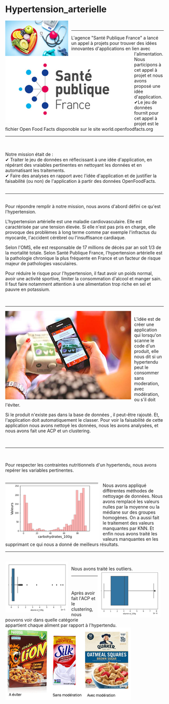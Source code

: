 # Hypertension_arterielle

<div>
    <img Align="left" alt="Academy" width="200px" src="https://github.com/laetdata/Hypertension_arterielle/blob/main/img/hypertension.png" style="padding-right:10px;" />
</div>
<br />
                                                                                                                                           

---

<img Align="left" alt="Academy" width="400px" src="https://github.com/laetdata/Hypertension_arterielle/blob/main/img/sante_publique.png" style="padding-right:10px;" />

L'agence "Santé Publique France" a lancé un appel à projets pour trouver des idées innovantes d'applications en lien avec l'alimentation. 
Nous participons à cet appel à projet et nous avons proposé une idée d'application. 
<br>
✔Le jeu de données fournit pour cet appel à projet est le fichier Open Food Facts disponoble sur le site world.openfoodfacts.org <br>

---
<br />
<br>
Notre mission était de : 
<br>
✔ Traiter le jeu de données en réflecissant à une idée d'application, en répérant des vraiables pertinentes en nettoyant les données et en automatisant les traitements.  <br>
✔ Faire des analyses en rapport avec l'idée d'application et de justifier la faisabilité (ou non) de l'application à partir des données OpenFoodFacts.  <br>

<br />
                                                                                                                                      

---
<br />
Pour répondre remplir à notre mission, nous avons d'abord défini ce qu'est l'hypertension.

L'hypertension artérielle est une maladie cardiovasculaire. 
Elle est caractérisée par une tension élevée. Si elle n'est pas pris en charge, elle provoque des problèmes à long terme comme par exemple l'infractus du myocarde, l'accident cérébrel ou l'insuffisance cardiaque.

Selon l'OMS, elle est responsable de 17 millions de décès par an soit 1/3 de la mortalité totale. Selon Santé Publique France, l'hypertension artérielle est la pathologie chronique la plus fréquente en France et un facteur de risque majeur de pathologies vasculaires.

Pour réduire le risque pour l'hypertension, il faut avoir un poids normal, avoir une activité sportive, limiter la consommation d'alcool et manger sain. 
Il faut faire notamment attention à une alimentation trop riche en sel et pauvre en potassium. 

<br />
                                                                                                                                      

---


<img Align="left" alt="Academy" width="400px" src="https://github.com/laetdata/Hypertension_arterielle/blob/main/img/application.png" style="padding-right:10px;" />

<br />
L'idée est de créer une application qui lorsqu'on scanne le code d'un produit, elle nous dit si un hypertendu peut le consommer sans moderation, avec modération, ou s'il doit l'éviter. 

Si le produit n'existe pas dans la base de données , il peut-être rajouté. Et, l'application doit automatiquement le classer. 
Pour voir la faisabilité de cette application nous avons nettoyé les données, nous les avons analysées, et nous avons fait une ACP et un clustering. 

<br />
                                                                                                                                      

---
<br />

Pour respecter les contraintes nutritionnels d'un hypertendu, nous avons repérer les variables pertinentes. 


<br />
<img Align="left" alt="traitement_des_valeurs_manquantes" width="300px" src="https://github.com/laetdata/Hypertension_arterielle/blob/main/img/traitement_des_valeurs_manquantes.png" style="padding-right:10px;" />
Nous avons appliqué différentes méthodes de nettoyage de données. Nous avons remplacé les valeurs nulles par la moyenne ou la médiane sur des groupes homogènes. On a aussi fait le traitement des valeurs manquantes par KNN. Et enfin nous avons traité les valeurs manquantes en les supprimant ce qui nous a donné de meilleurs résultats. 

                                                                                                                                      

---

<br />
<img Align="left" alt="box_plot" width="200px" src="https://github.com/laetdata/Hypertension_arterielle/blob/main/img/box_plot.png" style="padding-right:10px;" />

Nous avons traité les outliers. 
<img Align="right" alt="box_plot_sans_outliers" width="200px" src="https://github.com/laetdata/Hypertension_arterielle/blob/main/img/box_plot_sans_outliers.png" style="padding-right:10px;" />

---

<br />

Après avoir fait l'ACP et le clustering, nous pouvons voir dans quelle catégorie appartient chaque aliment par rapport à l'hypertendu. 
<br />
<img  alt="cl" width="400px" src="https://github.com/laetdata/Hypertension_arterielle/blob/main/img/classification.png" style="padding-right:10px;" />

